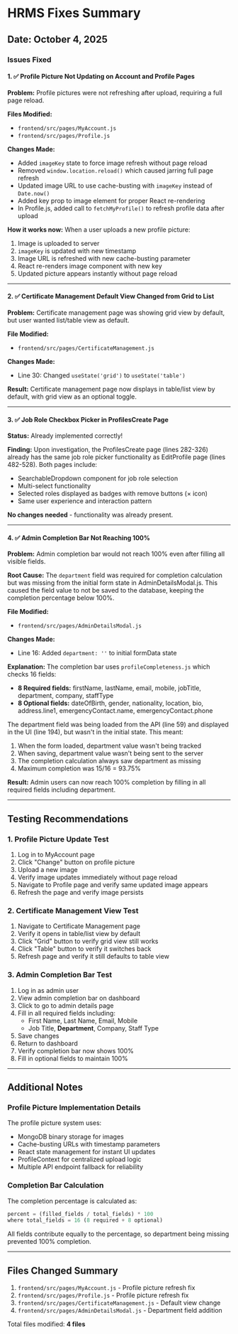 # HRMS Fixes Summary

## Date: October 4, 2025

### Issues Fixed

#### 1. ✅ Profile Picture Not Updating on Account and Profile Pages
**Problem:** Profile pictures were not refreshing after upload, requiring a full page reload.

**Files Modified:**
- `frontend/src/pages/MyAccount.js`
- `frontend/src/pages/Profile.js`

**Changes Made:**
- Added `imageKey` state to force image refresh without page reload
- Removed `window.location.reload()` which caused jarring full page refresh
- Updated image URL to use cache-busting with `imageKey` instead of `Date.now()`
- Added key prop to image element for proper React re-rendering
- In Profile.js, added call to `fetchMyProfile()` to refresh profile data after upload

**How it works now:**
When a user uploads a new profile picture:
1. Image is uploaded to server
2. `imageKey` is updated with new timestamp
3. Image URL is refreshed with new cache-busting parameter
4. React re-renders image component with new key
5. Updated picture appears instantly without page reload

---

#### 2. ✅ Certificate Management Default View Changed from Grid to List
**Problem:** Certificate management page was showing grid view by default, but user wanted list/table view as default.

**File Modified:**
- `frontend/src/pages/CertificateManagement.js`

**Changes Made:**
- Line 30: Changed `useState('grid')` to `useState('table')`

**Result:** Certificate management page now displays in table/list view by default, with grid view as an optional toggle.

---

#### 3. ✅ Job Role Checkbox Picker in ProfilesCreate Page
**Status:** Already implemented correctly!

**Finding:** Upon investigation, the ProfilesCreate page (lines 282-326) already has the same job role picker functionality as EditProfile page (lines 482-528). Both pages include:
- SearchableDropdown component for job role selection
- Multi-select functionality
- Selected roles displayed as badges with remove buttons (× icon)
- Same user experience and interaction pattern

**No changes needed** - functionality was already present.

---

#### 4. ✅ Admin Completion Bar Not Reaching 100%
**Problem:** Admin completion bar would not reach 100% even after filling all visible fields.

**Root Cause:** The `department` field was required for completion calculation but was missing from the initial form state in AdminDetailsModal.js. This caused the field value to not be saved to the database, keeping the completion percentage below 100%.

**File Modified:**
- `frontend/src/pages/AdminDetailsModal.js`

**Changes Made:**
- Line 16: Added `department: ''` to initial formData state

**Explanation:**
The completion bar uses `profileCompleteness.js` which checks 16 fields:
- **8 Required fields:** firstName, lastName, email, mobile, jobTitle, department, company, staffType
- **8 Optional fields:** dateOfBirth, gender, nationality, location, bio, address.line1, emergencyContact.name, emergencyContact.phone

The department field was being loaded from the API (line 59) and displayed in the UI (line 194), but wasn't in the initial state. This meant:
1. When the form loaded, department value wasn't being tracked
2. When saving, department value wasn't being sent to the server
3. The completion calculation always saw department as missing
4. Maximum completion was 15/16 = 93.75%

**Result:** Admin users can now reach 100% completion by filling in all required fields including department.

---

## Testing Recommendations

### 1. Profile Picture Update Test
1. Log in to MyAccount page
2. Click "Change" button on profile picture
3. Upload a new image
4. Verify image updates immediately without page reload
5. Navigate to Profile page and verify same updated image appears
6. Refresh the page and verify image persists

### 2. Certificate Management View Test
1. Navigate to Certificate Management page
2. Verify it opens in table/list view by default
3. Click "Grid" button to verify grid view still works
4. Click "Table" button to verify it switches back
5. Refresh page and verify it still defaults to table view

### 3. Admin Completion Bar Test
1. Log in as admin user
2. View admin completion bar on dashboard
3. Click to go to admin details page
4. Fill in all required fields including:
   - First Name, Last Name, Email, Mobile
   - Job Title, **Department**, Company, Staff Type
5. Save changes
6. Return to dashboard
7. Verify completion bar now shows 100%
8. Fill in optional fields to maintain 100%

---

## Additional Notes

### Profile Picture Implementation Details
The profile picture system uses:
- MongoDB binary storage for images
- Cache-busting URLs with timestamp parameters
- React state management for instant UI updates
- ProfileContext for centralized upload logic
- Multiple API endpoint fallback for reliability

### Completion Bar Calculation
The completion percentage is calculated as:
```javascript
percent = (filled_fields / total_fields) * 100
where total_fields = 16 (8 required + 8 optional)
```

All fields contribute equally to the percentage, so department being missing prevented 100% completion.

---

## Files Changed Summary
1. `frontend/src/pages/MyAccount.js` - Profile picture refresh fix
2. `frontend/src/pages/Profile.js` - Profile picture refresh fix
3. `frontend/src/pages/CertificateManagement.js` - Default view change
4. `frontend/src/pages/AdminDetailsModal.js` - Department field addition

Total files modified: **4 files**
